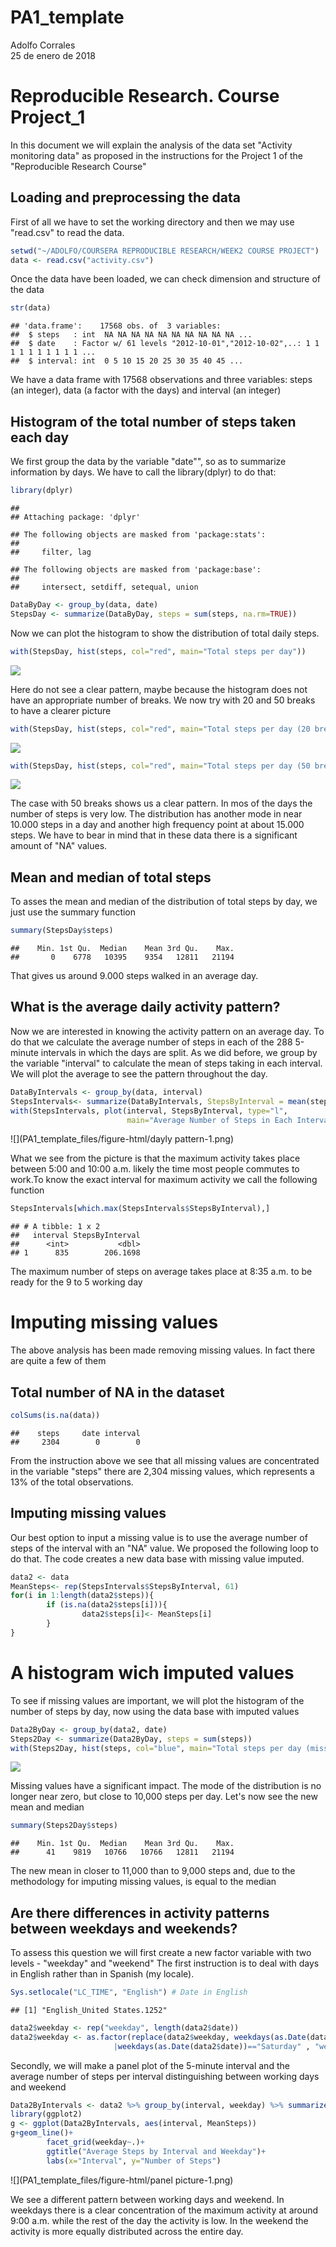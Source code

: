 # PA1_template
Adolfo Corrales  
25 de enero de 2018  

# Reproducible Research. Course Project_1

In this document we will explain the analysis of the data set "Activity monitoring data" as proposed in the 
instructions for the Project 1 of the "Reproducible Research Course"

## Loading and preprocessing the data
First of all we have to set the working directory and then we may use "read.csv" to read the data. 

```r
setwd("~/ADOLFO/COURSERA REPRODUCIBLE RESEARCH/WEEK2 COURSE PROJECT")
data <- read.csv("activity.csv")
```
Once the data have been loaded, we can check dimension and structure of the data

```r
str(data)
```

```
## 'data.frame':	17568 obs. of  3 variables:
##  $ steps   : int  NA NA NA NA NA NA NA NA NA NA ...
##  $ date    : Factor w/ 61 levels "2012-10-01","2012-10-02",..: 1 1 1 1 1 1 1 1 1 1 ...
##  $ interval: int  0 5 10 15 20 25 30 35 40 45 ...
```

We have a data frame with 17568 observations and three variables: steps (an integer), data (a factor with the days) and interval (an integer)

## Histogram of the total number of steps taken each day
We first group the data by the variable "date"", so as to summarize information by days. We have to call the library(dplyr) to do that:

```r
library(dplyr)
```

```
## 
## Attaching package: 'dplyr'
```

```
## The following objects are masked from 'package:stats':
## 
##     filter, lag
```

```
## The following objects are masked from 'package:base':
## 
##     intersect, setdiff, setequal, union
```

```r
DataByDay <- group_by(data, date)
StepsDay <- summarize(DataByDay, steps = sum(steps, na.rm=TRUE))
```

Now we can plot the histogram to show the distribution of total daily steps. 

```r
with(StepsDay, hist(steps, col="red", main="Total steps per day"))
```

![](PA1_template_files/figure-html/histogram_1-1.png)<!-- -->

Here do not see a clear pattern, maybe because the histogram does not have an appropriate number of breaks.
We now try with 20 and 50 breaks to have a clearer picture

```r
with(StepsDay, hist(steps, col="red", main="Total steps per day (20 breaks)", breaks=20))
```

![](PA1_template_files/figure-html/histogram_2-1.png)<!-- -->

```r
with(StepsDay, hist(steps, col="red", main="Total steps per day (50 breaks)", breaks=50))
```

![](PA1_template_files/figure-html/histogram_2-2.png)<!-- -->

The case with 50 breaks shows us a clear pattern. In mos of the days the number of steps is very low.
The distribution has another mode in near 10.000 steps in a day and another high frequency point at 
about 15.000 steps. We have to bear in mind that in these data there is a significant amount of "NA"
values.

## Mean and median of total steps
To asses the mean and median of the distribution of total steps by day, we just use the summary function

```r
summary(StepsDay$steps)
```

```
##    Min. 1st Qu.  Median    Mean 3rd Qu.    Max. 
##       0    6778   10395    9354   12811   21194
```
That gives us around 9.000 steps walked in an average day.

## What is the average daily activity pattern?
Now we are interested in knowing the activity pattern on an average day. To do that we calculate 
the average number of steps in each of the 288 5-minute intervals in which the days are split. 
As we did before, we group by the variable "interval" to calculate the mean of steps taking 
in each interval. We will plot the average to see the pattern throughout the day.


```r
DataByIntervals <- group_by(data, interval)
StepsIntervals<- summarize(DataByIntervals, StepsByInterval = mean(steps, na.rm=TRUE))
with(StepsIntervals, plot(interval, StepsByInterval, type="l", 
                          main="Average Number of Steps in Each Interval", ylab="Steps"))
```

![](PA1_template_files/figure-html/dayly pattern-1.png)<!-- -->

What we see from the picture is that the maximum activity takes place between 5:00 and 10:00 a.m. 
likely the time most people commutes to work.To know the exact interval for maximum activity we call
the following function


```r
StepsIntervals[which.max(StepsIntervals$StepsByInterval),]
```

```
## # A tibble: 1 x 2
##   interval StepsByInterval
##      <int>           <dbl>
## 1      835        206.1698
```

The maximum number of steps on average takes place at 8:35 a.m. to be ready for the 9 to 5 working day

# Imputing missing values
The above analysis has been made removing missing values. In fact there are quite a few of them

## Total number of NA in the dataset

```r
colSums(is.na(data))
```

```
##    steps     date interval 
##     2304        0        0
```
From the instruction above we see that all missing values are concentrated in the variable "steps"
there are 2,304 missing values, which represents a 13% of the total observations. 

## Imputing missing values
Our best option to input a missing value is to use the average number of steps of the interval
with an "NA" value. We proposed the following loop to do that. The code creates a new data base with 
missing value imputed.


```r
data2 <- data
MeanSteps<- rep(StepsIntervals$StepsByInterval, 61)
for(i in 1:length(data2$steps)){
        if (is.na(data2$steps[i])){
                data2$steps[i]<- MeanSteps[i]
        }
}       
```

# A histogram wich imputed values
To see if missing values are important, we will plot the histogram of the number of steps by day, now 
using the data base with imputed values


```r
Data2ByDay <- group_by(data2, date)
Steps2Day <- summarize(Data2ByDay, steps = sum(steps))
with(Steps2Day, hist(steps, col="blue", main="Total steps per day (missing values imputed)", breaks=50))
```

![](PA1_template_files/figure-html/histogram_3-1.png)<!-- -->

Missing values have a significant impact. The mode of the distribution is no longer near zero, but close
to 10,000 steps per day. Let's now see the new mean and median


```r
summary(Steps2Day$steps)
```

```
##    Min. 1st Qu.  Median    Mean 3rd Qu.    Max. 
##      41    9819   10766   10766   12811   21194
```

The new mean in closer to 11,000 than to 9,000 steps and, due to the methodology for imputing missing values, is equal to the median

## Are there differences in activity patterns between weekdays and weekends?
To assess this question we will first create a new factor variable with two levels - "weekday" and "weekend"
The first instruction is to deal with days in English rather than in Spanish (my locale).


```r
Sys.setlocale("LC_TIME", "English") # Date in English
```

```
## [1] "English_United States.1252"
```

```r
data2$weekday <- rep("weekday", length(data2$date))
data2$weekday <- as.factor(replace(data2$weekday, weekdays(as.Date(data2$date))=="Sunday"
                       |weekdays(as.Date(data2$date))=="Saturday" , "weekend"))
```

Secondly, we will make a panel plot of the 5-minute interval and the average number of steps per interval
distinguishing between working days and weekend


```r
Data2ByIntervals <- data2 %>% group_by(interval, weekday) %>% summarize(MeanSteps=mean(steps))
library(ggplot2)
g <- ggplot(Data2ByIntervals, aes(interval, MeanSteps))
g+geom_line()+
        facet_grid(weekday~.)+
        ggtitle("Average Steps by Interval and Weekday")+
        labs(x="Interval", y="Number of Steps")
```

![](PA1_template_files/figure-html/panel picture-1.png)<!-- -->

We see a different pattern between working days and weekend. In weekdays there is a clear concentration of the maximum activity at around 9:00 a.m. while the rest of the day the activity is low. In the weekend the activity is more equally distributed across the entire day.



